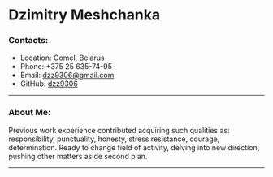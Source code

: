  # Dzimitry Meshchanka
 ### Contacts:
- Location: Gomel, Belarus
- Phone: +375 25 635-74-95
- Email: dzz9306@gmail.com
- GitHub: [dzz9306](https://github.com/dzz9306)
---
### About Me:

Previous work experience contributed
acquiring such qualities as:
responsibility, punctuality,
honesty, stress resistance, courage,
determination. Ready to change
field of activity, delving into new
direction, pushing other matters aside
second plan.

---